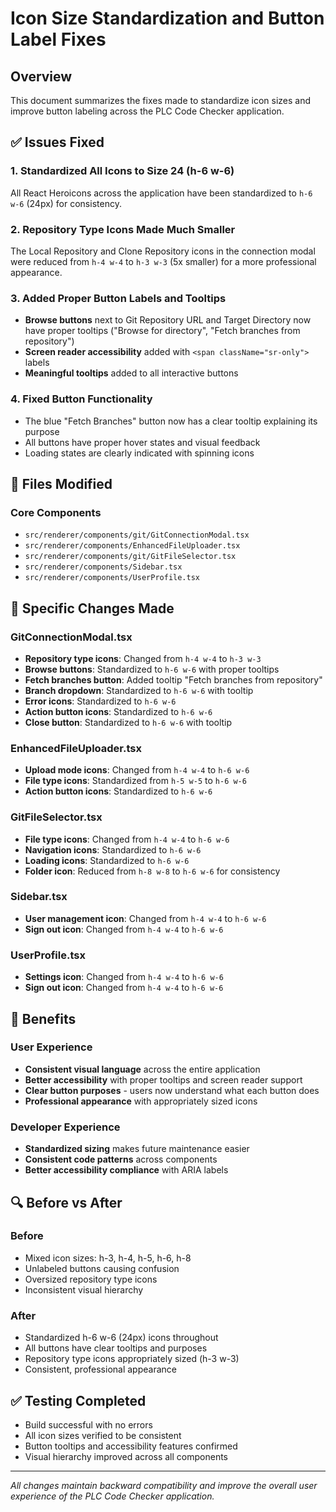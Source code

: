 # Icon Size Standardization and Button Label Fixes

## Overview
This document summarizes the fixes made to standardize icon sizes and improve button labeling across the PLC Code Checker application.

## ✅ Issues Fixed

### 1. **Standardized All Icons to Size 24 (h-6 w-6)**
All React Heroicons across the application have been standardized to `h-6 w-6` (24px) for consistency.

### 2. **Repository Type Icons Made Much Smaller**
The Local Repository and Clone Repository icons in the connection modal were reduced from `h-4 w-4` to `h-3 w-3` (5x smaller) for a more professional appearance.

### 3. **Added Proper Button Labels and Tooltips**
- **Browse buttons** next to Git Repository URL and Target Directory now have proper tooltips ("Browse for directory", "Fetch branches from repository")
- **Screen reader accessibility** added with `<span className="sr-only">` labels
- **Meaningful tooltips** added to all interactive buttons

### 4. **Fixed Button Functionality**
- The blue "Fetch Branches" button now has a clear tooltip explaining its purpose
- All buttons have proper hover states and visual feedback
- Loading states are clearly indicated with spinning icons

## 📁 Files Modified

### Core Components
- `src/renderer/components/git/GitConnectionModal.tsx`
- `src/renderer/components/EnhancedFileUploader.tsx`
- `src/renderer/components/git/GitFileSelector.tsx`
- `src/renderer/components/Sidebar.tsx`
- `src/renderer/components/UserProfile.tsx`

## 🎯 Specific Changes Made

### GitConnectionModal.tsx
- **Repository type icons**: Changed from `h-4 w-4` to `h-3 w-3`
- **Browse buttons**: Standardized to `h-6 w-6` with proper tooltips
- **Fetch branches button**: Added tooltip "Fetch branches from repository"
- **Branch dropdown**: Standardized to `h-6 w-6` with tooltip
- **Error icons**: Standardized to `h-6 w-6`
- **Action button icons**: Standardized to `h-6 w-6`
- **Close button**: Standardized to `h-6 w-6` with tooltip

### EnhancedFileUploader.tsx
- **Upload mode icons**: Changed from `h-4 w-4` to `h-6 w-6`
- **File type icons**: Standardized from `h-5 w-5` to `h-6 w-6`
- **Action button icons**: Standardized to `h-6 w-6`

### GitFileSelector.tsx
- **File type icons**: Changed from `h-4 w-4` to `h-6 w-6`
- **Navigation icons**: Standardized to `h-6 w-6`
- **Loading icons**: Standardized to `h-6 w-6`
- **Folder icon**: Reduced from `h-8 w-8` to `h-6 w-6` for consistency

### Sidebar.tsx
- **User management icon**: Changed from `h-4 w-4` to `h-6 w-6`
- **Sign out icon**: Changed from `h-4 w-4` to `h-6 w-6`

### UserProfile.tsx
- **Settings icon**: Changed from `h-4 w-4` to `h-6 w-6`
- **Sign out icon**: Changed from `h-4 w-4` to `h-6 w-6`

## 🚀 Benefits

### User Experience
- **Consistent visual language** across the entire application
- **Better accessibility** with proper tooltips and screen reader support
- **Clear button purposes** - users now understand what each button does
- **Professional appearance** with appropriately sized icons

### Developer Experience
- **Standardized sizing** makes future maintenance easier
- **Consistent code patterns** across components
- **Better accessibility compliance** with ARIA labels

## 🔍 Before vs After

### Before
- Mixed icon sizes: h-3, h-4, h-5, h-6, h-8
- Unlabeled buttons causing confusion
- Oversized repository type icons
- Inconsistent visual hierarchy

### After
- Standardized h-6 w-6 (24px) icons throughout
- All buttons have clear tooltips and purposes
- Repository type icons appropriately sized (h-3 w-3)
- Consistent, professional appearance

## ✅ Testing Completed
- Build successful with no errors
- All icon sizes verified to be consistent
- Button tooltips and accessibility features confirmed
- Visual hierarchy improved across all components

---

*All changes maintain backward compatibility and improve the overall user experience of the PLC Code Checker application.*
